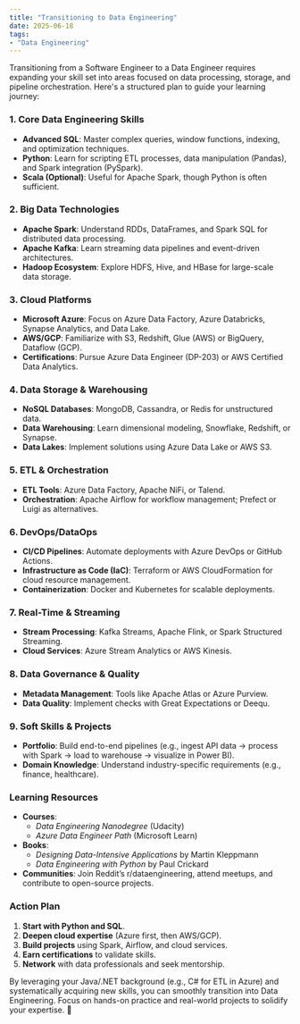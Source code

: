 ```yaml
---
title: "Transitioning to Data Engineering"
date: 2025-06-18
tags:
- "Data Engineering"
---
```


Transitioning from a Software Engineer to a Data Engineer requires expanding your skill set into areas focused on data processing, storage, and pipeline orchestration. Here's a structured plan to guide your learning journey:

### **1. Core Data Engineering Skills**
- **Advanced SQL**: Master complex queries, window functions, indexing, and optimization techniques.
- **Python**: Learn for scripting ETL processes, data manipulation (Pandas), and Spark integration (PySpark).
- **Scala (Optional)**: Useful for Apache Spark, though Python is often sufficient.

### **2. Big Data Technologies**
- **Apache Spark**: Understand RDDs, DataFrames, and Spark SQL for distributed data processing.
- **Apache Kafka**: Learn streaming data pipelines and event-driven architectures.
- **Hadoop Ecosystem**: Explore HDFS, Hive, and HBase for large-scale data storage.

### **3. Cloud Platforms**
- **Microsoft Azure**: Focus on Azure Data Factory, Azure Databricks, Synapse Analytics, and Data Lake.
- **AWS/GCP**: Familiarize with S3, Redshift, Glue (AWS) or BigQuery, Dataflow (GCP).
- **Certifications**: Pursue Azure Data Engineer (DP-203) or AWS Certified Data Analytics.

### **4. Data Storage & Warehousing**
- **NoSQL Databases**: MongoDB, Cassandra, or Redis for unstructured data.
- **Data Warehousing**: Learn dimensional modeling, Snowflake, Redshift, or Synapse.
- **Data Lakes**: Implement solutions using Azure Data Lake or AWS S3.

### **5. ETL & Orchestration**
- **ETL Tools**: Azure Data Factory, Apache NiFi, or Talend.
- **Orchestration**: Apache Airflow for workflow management; Prefect or Luigi as alternatives.

### **6. DevOps/DataOps**
- **CI/CD Pipelines**: Automate deployments with Azure DevOps or GitHub Actions.
- **Infrastructure as Code (IaC)**: Terraform or AWS CloudFormation for cloud resource management.
- **Containerization**: Docker and Kubernetes for scalable deployments.

### **7. Real-Time & Streaming**
- **Stream Processing**: Kafka Streams, Apache Flink, or Spark Structured Streaming.
- **Cloud Services**: Azure Stream Analytics or AWS Kinesis.

### **8. Data Governance & Quality**
- **Metadata Management**: Tools like Apache Atlas or Azure Purview.
- **Data Quality**: Implement checks with Great Expectations or Deequ.

### **9. Soft Skills & Projects**
- **Portfolio**: Build end-to-end pipelines (e.g., ingest API data → process with Spark → load to warehouse → visualize in Power BI).
- **Domain Knowledge**: Understand industry-specific requirements (e.g., finance, healthcare).

### **Learning Resources**
- **Courses**: 
  - *Data Engineering Nanodegree* (Udacity)
  - *Azure Data Engineer Path* (Microsoft Learn)
- **Books**: 
  - *Designing Data-Intensive Applications* by Martin Kleppmann
  - *Data Engineering with Python* by Paul Crickard
- **Communities**: Join Reddit’s r/dataengineering, attend meetups, and contribute to open-source projects.

### **Action Plan**
1. **Start with Python and SQL**.
2. **Deepen cloud expertise** (Azure first, then AWS/GCP).
3. **Build projects** using Spark, Airflow, and cloud services.
4. **Earn certifications** to validate skills.
5. **Network** with data professionals and seek mentorship.

By leveraging your Java/.NET background (e.g., C# for ETL in Azure) and systematically acquiring new skills, you can smoothly transition into Data Engineering. Focus on hands-on practice and real-world projects to solidify your expertise. 🚀
